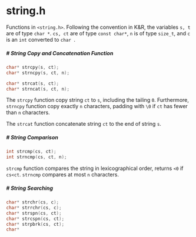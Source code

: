 # string.h

Functions in `<string.h>`. Following the convention in K&R, the variables `s, t` are of type `char *`. `cs, ct` are of type `const char*`, `n` is of type `size_t`, and `c` is an `int` converted to `char `.

##### # String Copy and Concatenation Function

```c
char* strcpy(s, ct);
char* strncpy(s, ct, n);

char* strcat(s, ct);
char* strncat(s, ct, n);
```

The `strcpy` function copy string `ct` to `s`, including the tailing `0`. Furthermore, `strncpy` function copy exactly `n` characters, padding with `\0` if `ct` has fewer than `n` characters.

The `strcat` function concatenate string `ct` to the end of string `s`.



##### # String Comparison

```c
int strcmp(cs, ct);
int strncmp(cs, ct, n);
```

`strcmp` function compares the string in lexicographical order, returns `<0` if `cs<ct`. `strncmp` compares at most `n` characters.



##### # String Searching

```c
char* strchr(cs, c);
char* strrchr(cs, c);
char* strspn(cs, ct);
char* strcspn(cs, ct);
char* strpbrk(cs, ct);
char*
```





 
